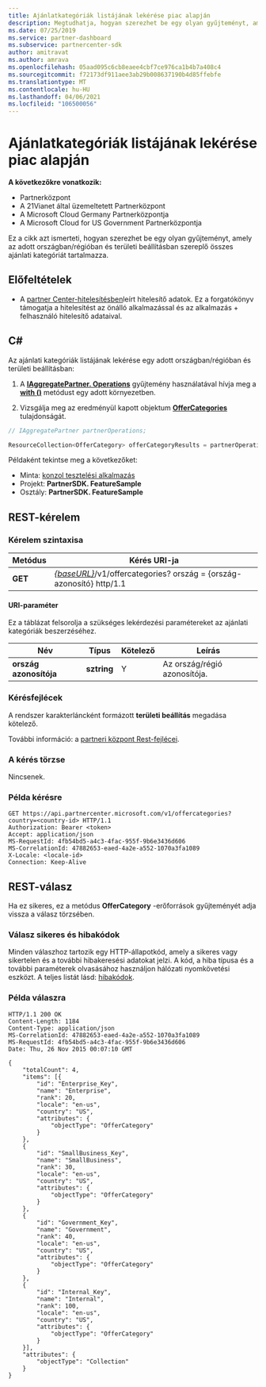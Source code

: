 ```yaml
---
title: Ajánlatkategóriák listájának lekérése piac alapján
description: Megtudhatja, hogyan szerezhet be egy olyan gyűjteményt, amely az adott országban/régióban található összes ajánlatot tartalmazza, és az összes Microsoft-felhőre vonatkozó területi beállítással rendelkezik.
ms.date: 07/25/2019
ms.service: partner-dashboard
ms.subservice: partnercenter-sdk
author: amitravat
ms.author: amrava
ms.openlocfilehash: 05aad095c6cb8eaee4cbf7ce976ca1b4b7a408c4
ms.sourcegitcommit: f72173df911aee3ab29b008637190b4d85ffebfe
ms.translationtype: MT
ms.contentlocale: hu-HU
ms.lasthandoff: 04/06/2021
ms.locfileid: "106500056"
---
```

# <a name="get-a-list-of-offer-categories-by-market"></a>Ajánlatkategóriák listájának lekérése piac alapján

**A következőkre vonatkozik:**

- Partnerközpont
- A 21Vianet által üzemeltetett Partnerközpont
- A Microsoft Cloud Germany Partnerközpontja
- A Microsoft Cloud for US Government Partnerközpontja

Ez a cikk azt ismerteti, hogyan szerezhet be egy olyan gyűjteményt, amely az adott országban/régióban és területi beállításban szereplő összes ajánlati kategóriát tartalmazza.

## <a name="prerequisites"></a>Előfeltételek

- A [partner Center-hitelesítésben](partner-center-authentication.md)leírt hitelesítő adatok. Ez a forgatókönyv támogatja a hitelesítést az önálló alkalmazással és az alkalmazás + felhasználó hitelesítő adataival.

## <a name="c"></a>C\#

Az ajánlati kategóriák listájának lekérése egy adott országban/régióban és területi beállításban:

1. A [**IAggregatePartner. Operations**](/dotnet/api/microsoft.store.partnercenter.iaggregatepartner) gyűjtemény használatával hívja meg a [**with ()**](/dotnet/api/microsoft.store.partnercenter.iaggregatepartner.with) metódust egy adott környezetben.

2. Vizsgálja meg az eredményül kapott objektum [**OfferCategories**](/dotnet/api/microsoft.store.partnercenter.ipartner.offercategories) tulajdonságát.

``` csharp
// IAggregatePartner partnerOperations;

ResourceCollection<OfferCategory> offerCategoryResults = partnerOperations.With(RequestContextFactory.Instance.Create()).OfferCategories.ByCountry("US").Get();
```

Példaként tekintse meg a következőket:

- Minta: [konzol tesztelési alkalmazás](console-test-app.md)
- Projekt: **PartnerSDK. FeatureSample**
- Osztály: **PartnerSDK. FeatureSample**

## <a name="rest-request"></a>REST-kérelem

### <a name="request-syntax"></a>Kérelem szintaxisa

| Metódus  | Kérés URI-ja                                                                                  |
|---------|----------------------------------------------------------------------------------------------|
| **GET** | [*{baseURL}*](partner-center-rest-urls.md)/v1/offercategories? ország = {ország-azonosító} http/1.1 |

#### <a name="uri-parameter"></a>URI-paraméter

Ez a táblázat felsorolja a szükséges lekérdezési paramétereket az ajánlati kategóriák beszerzéséhez.

| Név           | Típus       | Kötelező | Leírás            |
|----------------|------------|----------|------------------------|
| **ország azonosítója** | **sztring** | Y        | Az ország/régió azonosítója. |

### <a name="request-headers"></a>Kérésfejlécek

A rendszer karakterláncként formázott **területi beállítás** megadása kötelező.

További információ: a [partneri központ Rest-fejlécei](headers.md).

### <a name="request-body"></a>A kérés törzse

Nincsenek.

### <a name="request-example"></a>Példa kérésre

```http
GET https://api.partnercenter.microsoft.com/v1/offercategories?country=<country-id> HTTP/1.1
Authorization: Bearer <token>
Accept: application/json
MS-RequestId: 4fb54bd5-a4c3-4fac-955f-9b6e3436d606
MS-CorrelationId: 47882653-eaed-4a2e-a552-1070a3fa1089
X-Locale: <locale-id>
Connection: Keep-Alive
```

## <a name="rest-response"></a>REST-válasz

Ha ez sikeres, ez a metódus **OfferCategory** -erőforrások gyűjteményét adja vissza a válasz törzsében.

### <a name="response-success-and-error-codes"></a>Válasz sikeres és hibakódok

Minden válaszhoz tartozik egy HTTP-állapotkód, amely a sikeres vagy sikertelen és a további hibakeresési adatokat jelzi. A kód, a hiba típusa és a további paraméterek olvasásához használjon hálózati nyomkövetési eszközt. A teljes listát lásd: [hibakódok](error-codes.md).

### <a name="response-example"></a>Példa válaszra

```http
HTTP/1.1 200 OK
Content-Length: 1184
Content-Type: application/json
MS-CorrelationId: 47882653-eaed-4a2e-a552-1070a3fa1089
MS-RequestId: 4fb54bd5-a4c3-4fac-955f-9b6e3436d606
Date: Thu, 26 Nov 2015 00:07:10 GMT

{
    "totalCount": 4,
    "items": [{
        "id": "Enterprise_Key",
        "name": "Enterprise",
        "rank": 20,
        "locale": "en-us",
        "country": "US",
        "attributes": {
            "objectType": "OfferCategory"
        }
    },
    {
        "id": "SmallBusiness_Key",
        "name": "SmallBusiness",
        "rank": 30,
        "locale": "en-us",
        "country": "US",
        "attributes": {
            "objectType": "OfferCategory"
        }
    },
    {
        "id": "Government_Key",
        "name": "Government",
        "rank": 40,
        "locale": "en-us",
        "country": "US",
        "attributes": {
            "objectType": "OfferCategory"
        }
    },
    {
        "id": "Internal_Key",
        "name": "Internal",
        "rank": 100,
        "locale": "en-us",
        "country": "US",
        "attributes": {
            "objectType": "OfferCategory"
        }
    }],
    "attributes": {
        "objectType": "Collection"
    }
}
```
